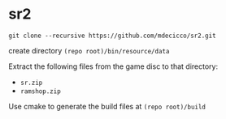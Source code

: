 # sr2

`git clone --recursive https://github.com/mdecicco/sr2.git`

create directory `(repo root)/bin/resource/data`

Extract the following files from the game disc to that directory:
- `sr.zip`
- `ramshop.zip`

Use cmake to generate the build files at `(repo root)/build`
